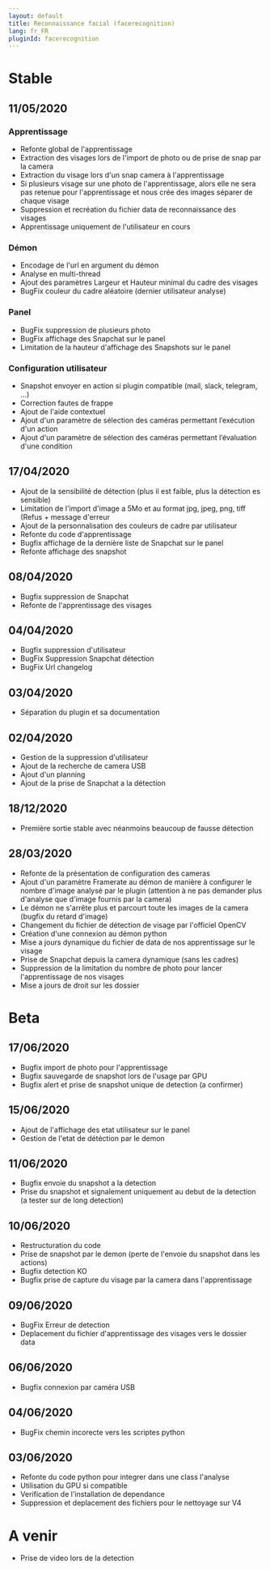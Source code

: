 ```yaml
---
layout: default
title: Reconnaissance facial (facerecognition)
lang: fr_FR
pluginId: facerecognition
---
```


# Stable
## 11/05/2020
### Apprentissage
* Refonte global de l'apprentissage
* Extraction des visages lors de l'import de photo ou de prise de snap par la camera
* Extraction du visage lors d'un snap camera à l'apprentissage
* Si plusieurs visage sur une photo de l'apprentissage, alors elle ne sera pas retenue pour l'apprentissage et nous crée des images séparer de chaque visage
* Suppression et recréation du fichier data de reconnaissance des visages
* Apprentissage uniquement de l'utilisateur en cours

### Démon
* Encodage de l'url en argument du démon
* Analyse en multi-thread
* Ajout des paramètres Largeur et Hauteur minimal du cadre des visages
* BugFix couleur du cadre aléatoire (dernier utilisateur analyse)

### Panel
* BugFix suppression de plusieurs photo
* BugFix affichage des Snapchat sur le panel
* Limitation de la hauteur d'affichage des Snapshots sur le panel

### Configuration utilisateur
* Snapshot envoyer en action si plugin compatible (mail, slack, telegram, ...)
* Correction fautes de frappe
* Ajout de l'aide contextuel
* Ajout d'un paramètre de sélection des caméras permettant l’exécution d'un action
* Ajout d'un paramètre de sélection des caméras permettant l’évaluation d'une condition

## 17/04/2020
* Ajout de la sensibilité de détection (plus il est faible, plus la détection es sensible)
* Limitation de l'import d'image a  5Mo et au format jpg, jpeg, png, tiff (Refus + message d'erreur
* Ajout de la personnalisation des couleurs de cadre par utilisateur
* Refonte du code d'apprentissage
* Bugfix affichage de la dernière liste de Snapchat sur le panel
* Refonte affichage des snapshot

## 08/04/2020
* Bugfix suppression de Snapchat
* Refonte de l'apprentissage des visages

## 04/04/2020
* Bugfix suppression d'utilisateur
* BugFix Suppression Snapchat détection
* BugFix Url changelog

## 03/04/2020
* Séparation du plugin et sa documentation

## 02/04/2020
* Gestion de la suppression d'utilisateur
* Ajout de la recherche de camera USB
* Ajout d'un planning
* Ajout de la prise de Snapchat a la détection

## 18/12/2020
* Première sortie stable avec néanmoins beaucoup de fausse détection

## 28/03/2020
* Refonte de la présentation de configuration des cameras
* Ajout d'un paramètre Framerate au démon de manière à configurer le nombre d'image analysé par le plugin (attention à ne pas demander plus d'analyse que d'image fournis par la camera)
* Le démon ne s'arrête plus et parcourt toute les images de la camera (bugfix du retard d'image)
* Changement du fichier de détection de visage par l'officiel OpenCV
* Création d'une connexion au démon python
* Mise a jours dynamique du fichier de data de nos apprentissage sur le visage
* Prise de Snapchat depuis la camera dynamique (sans les cadres)
* Suppression de la limitation du nombre de photo pour lancer l'apprentissage de nos visages
* Mise a jours de droit sur les dossier

# Beta
## 17/06/2020
* Bugfix import de photo pour l'apprentissage
* Bugfix sauvegarde de snapshot lors de l'usage par GPU 
* Bugfix alert et prise de snapshot unique de detection (a confirmer)

## 15/06/2020
* Ajout de l'affichage des etat utilisateur sur le panel
* Gestion de l'etat de détéction par le demon

## 11/06/2020
* Bugfix envoie du snapshot a la detection
* Prise du snapshot et signalement uniquement au debut de la detection (a tester sur de long detection)

## 10/06/2020
* Restructuration du code
* Prise de snapshot par le demon (perte de l'envoie du snapshot dans les actions)
* Bugfix detection KO
* Bugfix prise de capture du visage par la camera dans l'apprentissage

## 09/06/2020
* BugFix Erreur de detection
* Deplacement du fichier d'apprentissage des visages vers le dossier data

## 06/06/2020
* Bugfix connexion par caméra USB

## 04/06/2020
* BugFix chemin incorecte vers les scriptes python

## 03/06/2020
* Refonte du code python pour integrer dans une class l'analyse
* Utilisation du GPU si compatible
* Verification de l'installation de dependance
* Suppression et deplacement des fichiers pour le nettoyage sur V4

# A venir

* Prise de video lors de la detection
